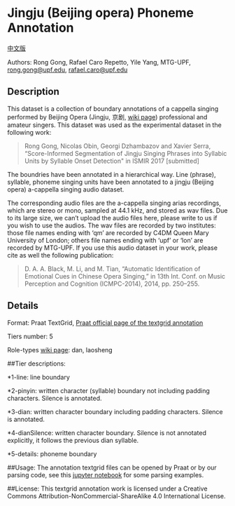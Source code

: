 # Jingju (Beijing opera) Phoneme Annotation

[中文版](https://github.com/ronggong/jingjuPhonemeAnnotation/blob/master/READMEC.md)

Authors: Rong Gong, Rafael Caro Repetto, Yile Yang, MTG-UPF, rong.gong@upf.edu, rafael.caro@upf.edu

## Description
This dataset is a collection of boundary annotations of a cappella singing performed by Beijing Opera (Jingju, 京剧, [wiki page](https://en.wikipedia.org/wiki/Peking_opera)) professional and amateur singers. This dataset was used as the experimental dataset in the following work:

>Rong Gong, Nicolas Obin, Georgi Dzhambazov and Xavier Serra, “Score-Informed Segmentation of Jingju Singing Phrases into Syllabic Units by Syllable Onset Detection" in ISMIR 2017 [submitted]

The boundries have been annotated in a hierarchical way. Line (phrase), syllable, phoneme singing units have been annotated to a jingju (Beijing opera) a-cappella singing audio dataset.

The corresponding audio files are the a-cappella singing arias recordings, which are stereo or mono, sampled at 44.1 kHz, and stored as wav files. Due to its large size, we can’t upload the audio files here, please write to us if you wish to use the audios. The wav files are recorded by two institutes: those file names ending with ‘qm’ are recorded by C4DM Queen Mary University of London; others file names ending with ‘upf’ or ‘lon’ are recorded by MTG-UPF. If you use this audio dataset in your work, please cite as well the following publication:
 
>D. A. A. Black, M. Li, and M. Tian, “Automatic Identification of Emotional Cues in Chinese Opera Singing,” in 13th Int. Conf. on Music Perception and Cognition (ICMPC-2014), 2014, pp. 250–255.

## Details

Format: 	Praat TextGrid, [Praat official page of the textgrid annotation](http://www.fon.hum.uva.nl/praat/manual/Intro_7__Annotation.html)

Tiers number:	5

Role-types [wiki page](https://en.wikipedia.org/wiki/Peking_opera#Classification_of_performers_and_roles): dan, laosheng

##Tier descriptions:

*1-line:         line boundary

*2-pinyin:       written character (syllable) boundary not including padding characters. Silence is annotated.  

*3-dian:         written character boundary including padding characters. Silence is annotated.

*4-dianSilence:  written character boundary. Silence is not annotated explicitly, it follows the previous dian syllable.  

*5-details:      phoneme boundary

##Usage:
The annotation textgrid files can be opened by Praat or by our parsing code, see this [jupyter notebook](https://github.com/ronggong/jingjuPhonemeAnnotation/blob/master/pycode/demo.ipynb) for some parsing examples.

##License:
This textgrid annotation work is licensed under a Creative Commons Attribution-NonCommercial-ShareAlike 4.0 International License.
